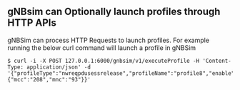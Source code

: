 <!--
SPDX-FileCopyrightText: 2021 Open Networking Foundation <info@opennetworking.org>

SPDX-License-Identifier: Apache-2.0

-->

## gNBsim can Optionally launch profiles through HTTP APIs

gNBSim can process HTTP Requests to launch profiles. For example running the
below curl command will launch a profile in gNBSim
   
    $ curl -i -X POST 127.0.0.1:6000/gnbsim/v1/executeProfile -H 'Content-Type: application/json' -d '{"profileType":"nwreqpdusessrelease","profileName":"profile8","enable":true,"gnbName":"gnb1","startImsi":"208930100007497","ueCount":1,"opc":"981d464c7c52eb6e5036234984ad0bcf","key":"5122250214c33e723a5dd523fc145fc0","sequenceNumber":"16f3b3f70fc2","defaultAs":"192.168.250.1","plmnId":{"mcc":"208","mnc":"93"}}'

